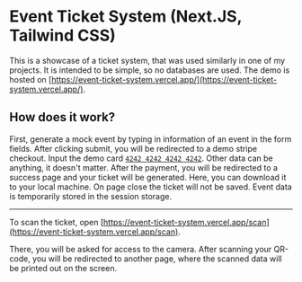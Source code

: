 # Event Ticket System (Next.JS, Tailwind CSS)

This is a showcase of a ticket system, that was used similarly in one of my projects. It is intended to be simple, so no databases are used. The demo is hosted on [https://event-ticket-system.vercel.app/](https://event-ticket-system.vercel.app/).

## How does it work?

First, generate a mock event by typing in information of an event in the form fields. After clicking submit, you will be redirected to a demo stripe checkout. Input the demo card [`4242 4242 4242 4242`](https://stripe.com/docs/testing?testing-method=card-numbers#visa). Other data can be anything, it doesn't matter. After the payment, you will be redirected to a success page and your ticket will be generated. Here, you can download it to your local machine. On page close the ticket will not be saved. Event data is temporarily stored in the session storage.

---

To scan the ticket, open [https://event-ticket-system.vercel.app/scan](https://event-ticket-system.vercel.app/scan).

There, you will be asked for access to the camera. After scanning your QR-code, you will be redirected to another page, where the scanned data will be printed out on the screen.